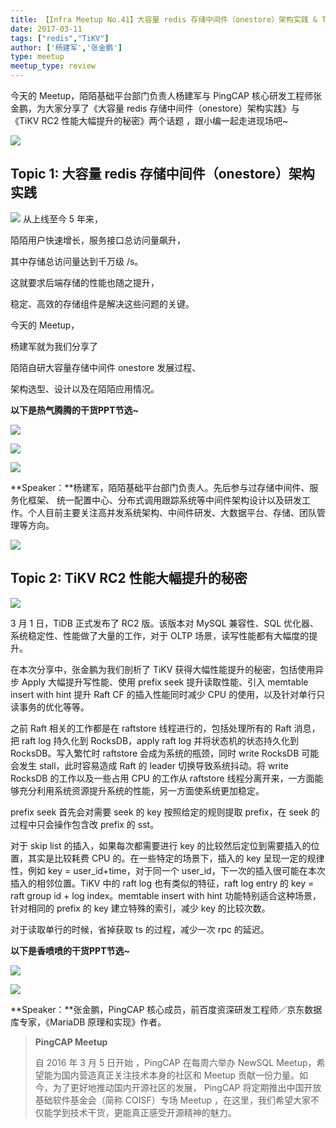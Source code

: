 ```yaml
---
title: 【Infra Meetup No.41】大容量 redis 存储中间件（onestore）架构实践 & TiKV RC2 性能大幅提升的秘密
date: 2017-03-11
tags: ["redis","TiKV"]
author: ['杨建军','张金鹏']
type: meetup
meetup_type: review
---
```


今天的 Meetup，陌陌基础平台部门负责人杨建军与 PingCAP 核心研发工程师张金鹏，为大家分享了《大容量 redis 存储中间件（onestore）架构实践》与《TiKV RC2 性能大幅提升的秘密》两个话题 ，跟小编一起走进现场吧~

![](http://upload-images.jianshu.io/upload_images/542677-2daf2371cde702a9?imageMogr2/auto-orient/strip%7CimageView2/2/w/1240)

## Topic 1: 大容量 redis 存储中间件（onestore）架构实践

![](http://upload-images.jianshu.io/upload_images/542677-eeb340967c54fe7d?imageMogr2/auto-orient/strip%7CimageView2/2/w/1240) 从上线至今 5 年来，

陌陌用户快速增长，服务接口总访问量飙升，

其中存储总访问量达到千万级 /s。

这就要求后端存储的性能也随之提升，

稳定、高效的存储组件是解决这些问题的关键。

今天的 Meetup，

杨建军就为我们分享了

陌陌自研大容量存储中间件 onestore 发展过程、

架构选型、设计以及在陌陌应用情况。

**以下是热气腾腾的干货PPT节选~**

![](http://upload-images.jianshu.io/upload_images/542677-e7a99b29c24e63d5?imageMogr2/auto-orient/strip%7CimageView2/2/w/1240)

![](http://upload-images.jianshu.io/upload_images/542677-3ecd01eb345a4959?imageMogr2/auto-orient/strip%7CimageView2/2/w/1240)

![](http://upload-images.jianshu.io/upload_images/542677-60ef325722714082?imageMogr2/auto-orient/strip%7CimageView2/2/w/1240)

**Speaker：**杨建军，陌陌基础平台部门负责人。先后参与过存储中间件、服务化框架、 统一配置中心、分布式调用跟踪系统等中间件架构设计以及研发工作。个人目前主要关注高并发系统架构、中间件研发、大数据平台、存储、团队管理等方向。

![](http://upload-images.jianshu.io/upload_images/542677-e78f3ccb688026b2?imageMogr2/auto-orient/strip%7CimageView2/2/w/1240)

## Topic 2: TiKV RC2 性能大幅提升的秘密

![](http://upload-images.jianshu.io/upload_images/542677-5a49ad7d0b33da4c?imageMogr2/auto-orient/strip%7CimageView2/2/w/1240)

3 月 1 日，TiDB 正式发布了 RC2 版。该版本对 MySQL 兼容性、SQL 优化器、系统稳定性、性能做了大量的工作，对于 OLTP 场景，读写性能都有大幅度的提升。

在本次分享中，张金鹏为我们剖析了 TiKV 获得大幅性能提升的秘密，包括使用异步 Apply 大幅提升写性能、使用 prefix seek 提升读取性能、引入 memtable insert with hint 提升 Raft CF 的插入性能同时减少 CPU 的使用，以及针对单行只读事务的优化等等。

之前 Raft 相关的工作都是在 raftstore 线程进行的，包括处理所有的 Raft 消息，把 raft log 持久化到 RocksDB，apply raft log 并将状态机的状态持久化到 RocksDB。写入繁忙时 raftstore 会成为系统的瓶颈，同时 write RocksDB 可能会发生 stall，此时容易造成 Raft 的 leader 切换导致系统抖动。将 write RocksDB 的工作以及一些占用 CPU 的工作从 raftstore 线程分离开来，一方面能够充分利用系统资源提升系统的性能，另一方面使系统更加稳定。

prefix seek 首先会对需要 seek 的 key 按照给定的规则提取 prefix，在 seek 的过程中只会操作包含改 prefix 的 sst。

对于 skip list 的插入，如果每次都需要进行 key 的比较然后定位到需要插入的位置，其实是比较耗费 CPU 的。在一些特定的场景下，插入的 key 呈现一定的规律性，例如 key = user_id+time，对于同一个 user_id，下一次的插入很可能在本次插入的相邻位置。TiKV 中的 raft log 也有类似的特征，raft log entry 的 key = raft group id + log index。memtable insert with hint 功能特别适合这种场景，针对相同的 prefix 的 key 建立特殊的索引，减少 key 的比较次数。

对于读取单行的时候，省掉获取 ts 的过程，减少一次 rpc 的延迟。

**以下是香喷喷的干货PPT节选~**

![](http://upload-images.jianshu.io/upload_images/542677-994f7ab0b1039994?imageMogr2/auto-orient/strip%7CimageView2/2/w/1240)

![](http://upload-images.jianshu.io/upload_images/542677-648f5723420bb88e?imageMogr2/auto-orient/strip%7CimageView2/2/w/1240)

**Speaker：**张金鹏，PingCAP 核心成员，前百度资深研发工程师／京东数据库专家，《MariaDB 原理和实现》作者。

>**PingCAP Meetup**
>
>自 2016 年 3 月 5 日开始 ，PingCAP 在每周六举办 NewSQL Meetup，希望能为国内营造真正关注技术本身的社区和 Meetup 贡献一份力量。如今，为了更好地推动国内开源社区的发展， PingCAP 将定期推出中国开放基础软件基金会（简称 COISF）专场 Meetup ，在这里，我们希望大家不仅能学到技术干货，更能真正感受开源精神的魅力。
